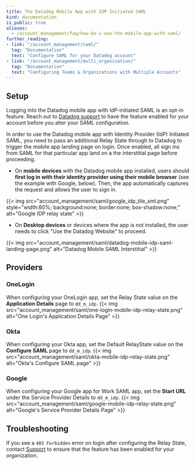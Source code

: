 ```yaml
---
title: The Datadog Mobile App with IdP Initiated SAML
kind: documentation
is_public: true
aliases:
  - /account_management/faq/how-do-i-use-the-mobile-app-with-saml/
further_reading:
- link: "/account_management/saml/"
  tag: "Documentation"
  text: "Configure SAML for your Datadog account"
- link: "/account_management/multi_organization/"
  tag: "Documentation"
  text: "Configuring Teams & Organizations with Multiple Accounts"
---
```


## Setup

<div class="alert alert-warning">
Logging into the Datadog mobile app with IdP-initiated SAML is an opt-in feature. Reach out to <a href="https://docs.datadoghq.com/help/">Datadog support</a> to have the feature enabled for your account before you alter your SAML configuration.
</div>

In order to use the Datadog mobile app with Identity Provider (IdP) Initiated SAML, you need to pass an additional Relay State through to Datadog to trigger the mobile app landing page on login. Once enabled, all sign ins from SAML for that particular app land on a the interstitial page before proceeding.

- On **mobile devices** with the Datadog mobile app installed, users should **first log in with their identity provider using their mobile browser** (see the example with Google, below). Then, the app automatically captures the request and allows the user to sign in.

{{< img src="account_management/saml/google_idp_tile_sml.png" style="width:60%; background:none; border:none; box-shadow:none;" alt="Google IDP relay state" >}}

- On **Desktop devices** or devices where the app is not installed, the user needs to click "Use the Datadog Website" to proceed.

{{< img src="account_management/saml/datadog-mobile-idp-saml-landing-page.png" alt="Datadog Mobile SAML Interstitial" >}}

## Providers
### OneLogin

When configuring your OneLogin app, set the Relay State value on the **Application Details** page to `dd_m_idp`.
{{< img src="account_management/saml/one-login-mobile-idp-relay-state.png" alt="One Login's Application Details Page" >}}

### Okta

When configuring your Okta app, set the Default RelayState value on the **Configure SAML** page to `dd_m_idp`.
{{< img src="account_management/saml/okta-mobile-idp-relay-state.png" alt="Okta's Configure SAML page" >}}

### Google

When configuring your Google app for Work SAML app, set the **Start URL** under the Service Provider Details to `dd_m_idp`.
{{< img src="account_management/saml/google-mobile-idp-relay-state.png" alt="Google's Service Provider Details Page" >}}

## Troubleshooting

If you see a `403 Forbidden` error on login after configuring the Relay State, contact [Support][1] to ensure that the feature has been enabled for your organization.

[1]: /help/
